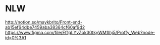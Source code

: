 # NLW
http://notion.so/maykbrito/Front-end-ab15ef64dbe7459aba38364cf60af9d2
https://www.figma.com/file/Ef1gLYvZok30tkyWM1Ihj5/Proffy_Web?node-id=0%3A1
